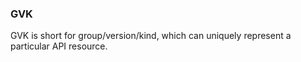 ### GVK

GVK is short for group/version/kind, which can uniquely represent a particular API resource.